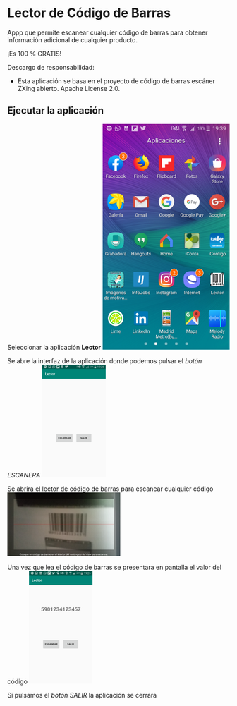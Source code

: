 # Lector de Código de Barras

Appp que permite escanear cualquier código de barras para obtener información adicional de cualquier producto.

¡Es 100 % GRATIS!

Descargo de responsabilidad:
* Esta aplicación se basa en el proyecto de código de barras escáner ZXing abierto. Apache License 2.0.

## Ejecutar la aplicación

Seleccionar la aplicación **Lector**
<img src="imgDocumentacion/pantalla1.png" alt=""  width="288">

Se abre la interfaz de la aplicación donde podemos pulsar el *botón ESCANERA*
<img src="imgDocumentacion/pantalla2.png" alt=""  width="144">

Se abrira el lector de código de barras para escanear cualquier código
<img src="imgDocumentacion/pantalla3.png" alt="" width="256">

Una vez que lea el código de barras se presentara en pantalla el valor del código
<img src="imgDocumentacion/pantalla4.png" alt="" width="144">

Si pulsamos el *botón SALIR* la aplicación se cerrara
